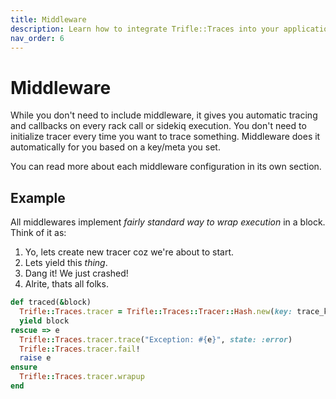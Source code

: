 ```yaml
---
title: Middleware
description: Learn how to integrate Trifle::Traces into your application automatically.
nav_order: 6
---
```


# Middleware

While you don't need to include middleware, it gives you automatic tracing and callbacks on every rack call or sidekiq execution. You don't need to initialize tracer every time you want to trace something. Middleware does it automatically for you based on a key/meta you set.

You can read more about each middleware configuration in its own section.

## Example

All middlewares implement _fairly standard way to wrap execution_ in a block. Think of it as:

1. Yo, lets create new tracer coz we're about to start.
2. Lets yield this _thing_.
3. Dang it! We just crashed!
4. Alrite, thats all folks.

```ruby
def traced(&block)
  Trifle::Traces.tracer = Trifle::Traces::Tracer::Hash.new(key: trace_key)
  yield block
rescue => e
  Trifle::Traces.tracer.trace("Exception: #{e}", state: :error)
  Trifle::Traces.tracer.fail!
  raise e
ensure
  Trifle::Traces.tracer.wrapup
end
```
